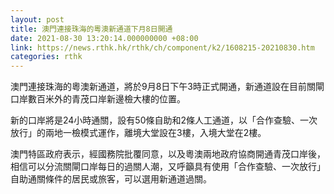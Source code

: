 ```yaml
---
layout: post
title: 澳門連接珠海的粵澳新通道下月8日開通
date: 2021-08-30 13:20:14.000000000 +08:00
link: https://news.rthk.hk/rthk/ch/component/k2/1608215-20210830.htm
categories: rthk
---
```


澳門連接珠海的粵澳新通道，將於9月8日下午3時正式開通，新通道設在目前關閘口岸數百米外的青茂口岸新邊檢大樓的位置。

新的口岸將是24小時通關，設有50條自助和2條人工通道，以「合作查驗、一次放行」的兩地一檢模式運作，離境大堂設在3樓，入境大堂在2樓。

澳門特區政府表示，經國務院批覆同意，以及粵澳兩地政府協商開通青茂口岸後，相信可以分流關閘口岸每日的過關人潮，又呼籲具有使用「合作查驗、一次放行」自助通關條件的居民或旅客，可以選用新通道過關。
